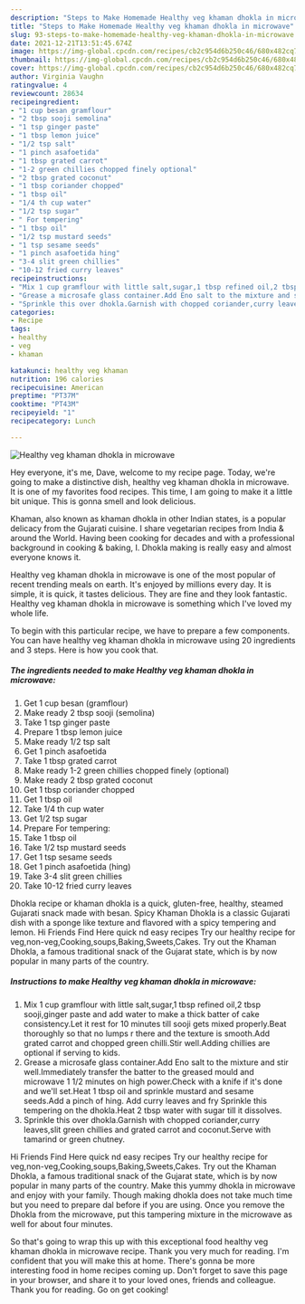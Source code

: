 ```yaml
---
description: "Steps to Make Homemade Healthy veg khaman dhokla in microwave"
title: "Steps to Make Homemade Healthy veg khaman dhokla in microwave"
slug: 93-steps-to-make-homemade-healthy-veg-khaman-dhokla-in-microwave
date: 2021-12-21T13:51:45.674Z
image: https://img-global.cpcdn.com/recipes/cb2c954d6b250c46/680x482cq70/healthy-veg-khaman-dhokla-in-microwave-recipe-main-photo.jpg
thumbnail: https://img-global.cpcdn.com/recipes/cb2c954d6b250c46/680x482cq70/healthy-veg-khaman-dhokla-in-microwave-recipe-main-photo.jpg
cover: https://img-global.cpcdn.com/recipes/cb2c954d6b250c46/680x482cq70/healthy-veg-khaman-dhokla-in-microwave-recipe-main-photo.jpg
author: Virginia Vaughn
ratingvalue: 4
reviewcount: 28634
recipeingredient:
- "1 cup besan gramflour"
- "2 tbsp sooji semolina"
- "1 tsp ginger paste"
- "1 tbsp lemon juice"
- "1/2 tsp salt"
- "1 pinch asafoetida"
- "1 tbsp grated carrot"
- "1-2 green chillies chopped finely optional"
- "2 tbsp grated coconut"
- "1 tbsp coriander chopped"
- "1 tbsp oil"
- "1/4 th cup water"
- "1/2 tsp sugar"
- " For tempering"
- "1 tbsp oil"
- "1/2 tsp mustard seeds"
- "1 tsp sesame seeds"
- "1 pinch asafoetida hing"
- "3-4 slit green chillies"
- "10-12 fried curry leaves"
recipeinstructions:
- "Mix 1 cup gramflour with little salt,sugar,1 tbsp refined oil,2 tbsp sooji,ginger paste and add water to make a thick batter of cake consistency.Let it rest for 10 minutes till sooji gets mixed properly.Beat thoroughly so that no lumps r there and the texture is smooth.Add grated carrot and chopped green chilli.Stir well.Adding chillies are optional if serving to kids."
- "Grease a microsafe glass container.Add Eno salt to the mixture and stir well.Immediately transfer the batter to the greased mould and microwave 1 1/2 minutes on high power.Check with a knife if it&#39;s done and we&#39;ll set.Heat 1 tbsp oil and sprinkle mustard and sesame seeds.Add a pinch of hing. Add curry leaves and fry Sprinkle this tempering on the dhokla.Heat 2 tbsp water with sugar till it dissolves."
- "Sprinkle this over dhokla.Garnish with chopped coriander,curry leaves,slit green chillies and grated carrot and coconut.Serve with tamarind or green chutney."
categories:
- Recipe
tags:
- healthy
- veg
- khaman

katakunci: healthy veg khaman 
nutrition: 196 calories
recipecuisine: American
preptime: "PT37M"
cooktime: "PT43M"
recipeyield: "1"
recipecategory: Lunch

---
```



![Healthy veg khaman dhokla in microwave](https://img-global.cpcdn.com/recipes/cb2c954d6b250c46/680x482cq70/healthy-veg-khaman-dhokla-in-microwave-recipe-main-photo.jpg)

Hey everyone, it's me, Dave, welcome to my recipe page. Today, we're going to make a distinctive dish, healthy veg khaman dhokla in microwave. It is one of my favorites food recipes. This time, I am going to make it a little bit unique. This is gonna smell and look delicious.

Khaman, also known as khaman dhokla in other Indian states, is a popular delicacy from the Gujarati cuisine. I share vegetarian recipes from India &amp; around the World. Having been cooking for decades and with a professional background in cooking &amp; baking, I. Dhokla making is really easy and almost everyone knows it.

Healthy veg khaman dhokla in microwave is one of the most popular of recent trending meals on earth. It's enjoyed by millions every day. It is simple, it is quick, it tastes delicious. They are fine and they look fantastic. Healthy veg khaman dhokla in microwave is something which I've loved my whole life.


To begin with this particular recipe, we have to prepare a few components. You can have healthy veg khaman dhokla in microwave using 20 ingredients and 3 steps. Here is how you cook that.

<!--inarticleads1-->

##### The ingredients needed to make Healthy veg khaman dhokla in microwave:

1. Get 1 cup besan (gramflour)
1. Make ready 2 tbsp sooji (semolina)
1. Take 1 tsp ginger paste
1. Prepare 1 tbsp lemon juice
1. Make ready 1/2 tsp salt
1. Get 1 pinch asafoetida
1. Take 1 tbsp grated carrot
1. Make ready 1-2 green chillies chopped finely (optional)
1. Make ready 2 tbsp grated coconut
1. Get 1 tbsp coriander chopped
1. Get 1 tbsp oil
1. Take 1/4 th cup water
1. Get 1/2 tsp sugar
1. Prepare  For tempering:
1. Take 1 tbsp oil
1. Take 1/2 tsp mustard seeds
1. Get 1 tsp sesame seeds
1. Get 1 pinch asafoetida (hing)
1. Take 3-4 slit green chillies
1. Take 10-12 fried curry leaves


Dhokla recipe or khaman dhokla is a quick, gluten-free, healthy, steamed Gujarati snack made with besan. Spicy Khaman Dhokla is a classic Gujarati dish with a sponge like texture and flavored with a spicy tempering and lemon. Hi Friends Find Here quick nd easy recipes Try our healthy recipe for veg,non-veg,Cooking,soups,Baking,Sweets,Cakes. Try out the Khaman Dhokla, a famous traditional snack of the Gujarat state, which is by now popular in many parts of the country. 

<!--inarticleads2-->

##### Instructions to make Healthy veg khaman dhokla in microwave:

1. Mix 1 cup gramflour with little salt,sugar,1 tbsp refined oil,2 tbsp sooji,ginger paste and add water to make a thick batter of cake consistency.Let it rest for 10 minutes till sooji gets mixed properly.Beat thoroughly so that no lumps r there and the texture is smooth.Add grated carrot and chopped green chilli.Stir well.Adding chillies are optional if serving to kids.
1. Grease a microsafe glass container.Add Eno salt to the mixture and stir well.Immediately transfer the batter to the greased mould and microwave 1 1/2 minutes on high power.Check with a knife if it&#39;s done and we&#39;ll set.Heat 1 tbsp oil and sprinkle mustard and sesame seeds.Add a pinch of hing. Add curry leaves and fry Sprinkle this tempering on the dhokla.Heat 2 tbsp water with sugar till it dissolves.
1. Sprinkle this over dhokla.Garnish with chopped coriander,curry leaves,slit green chillies and grated carrot and coconut.Serve with tamarind or green chutney.


Hi Friends Find Here quick nd easy recipes Try our healthy recipe for veg,non-veg,Cooking,soups,Baking,Sweets,Cakes. Try out the Khaman Dhokla, a famous traditional snack of the Gujarat state, which is by now popular in many parts of the country. Make this yummy dhokla in microwave and enjoy with your family. Though making dhokla does not take much time but you need to prepare dal before if you are using. Once you remove the Dhokla from the microwave, put this tampering mixture in the microwave as well for about four minutes. 

So that's going to wrap this up with this exceptional food healthy veg khaman dhokla in microwave recipe. Thank you very much for reading. I'm confident that you will make this at home. There's gonna be more interesting food in home recipes coming up. Don't forget to save this page in your browser, and share it to your loved ones, friends and colleague. Thank you for reading. Go on get cooking!
